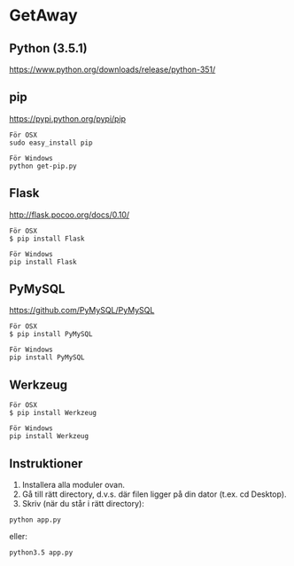 # GetAway

Python (3.5.1)
------
https://www.python.org/downloads/release/python-351/

pip
------
https://pypi.python.org/pypi/pip
```
För OSX
sudo easy_install pip

För Windows
python get-pip.py
```
Flask
------
http://flask.pocoo.org/docs/0.10/
```
För OSX
$ pip install Flask

För Windows
pip install Flask
```
PyMySQL
------
https://github.com/PyMySQL/PyMySQL
```
För OSX
$ pip install PyMySQL

För Windows
pip install PyMySQL
```

Werkzeug
------
```
För OSX
$ pip install Werkzeug

För Windows
pip install Werkzeug
```

Instruktioner
------
1. Installera alla moduler ovan.
2. Gå till rätt directory, d.v.s. där filen ligger på din dator (t.ex. cd Desktop).
3. Skriv (när du står i rätt directory):
```
python app.py
```
eller:
```
python3.5 app.py
```
